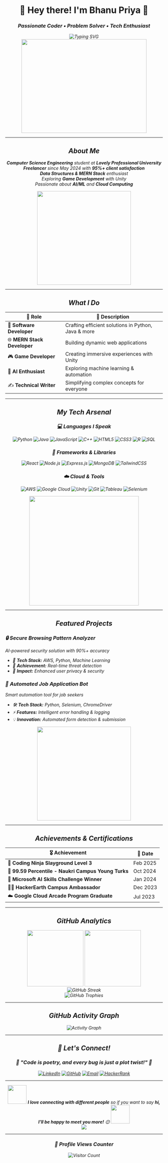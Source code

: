 <div align="center">
  <h1> 🌸 Hey there! I'm Bhanu Priya 🌸 </h1>
<h3> <i>Passionate Coder • Problem Solver • Tech Enthusiast<i/> </h3>
</div> 

<div align="center">
  <img src="https://readme-typing-svg.herokuapp.com?font=Fira+Code&size=22&duration=3000&pause=1000&color=FF69B4&center=true&vCenter=true&width=600&lines=Welcome+to+my+coding+universe!+%F0%9F%92%96;MERN+Stack+Developer+%F0%9F%8C%9F;Game+Developer+%F0%9F%8E%AE;AI+%26+ML+Enthusiast+%F0%9F%A4%96;Always+learning%2C+always+growing!+%F0%9F%8C%B1" alt="Typing SVG" />
</div>

<div align="center">
  <img src="https://media.giphy.com/media/L1R1tvI9svkIWwpVYr/giphy.gif" width="400" height="300"/>
</div>

---

<div align="center">
  <h2> About Me</h2>

 **Computer Science Engineering** student at **Lovely Professional University**  
 **Freelancer** since May 2024 with **95%+ client satisfaction**  
 **Data Structures & MERN Stack** enthusiast  
 Exploring **Game Development** with Unity  
 Passionate about **AI/ML** and **Cloud Computing**  
</div>


<div align="center">
  <img src="https://media.giphy.com/media/WUlplcMpOCEmTGBtBW/giphy.gif" width="300">
</div>

---


<div align="center">
<h2>What I Do</h2>

| 🌟 **Role** | 💖 **Description** |
|-------------|-------------------|
| 🎯 **Software Developer** | Crafting efficient solutions in Python, Java & more |
| 🌐 **MERN Stack Developer** | Building dynamic web applications |
| 🎮 **Game Developer** | Creating immersive experiences with Unity |
| 🤖 **AI Enthusiast** | Exploring machine learning & automation |
| ✍️ **Technical Writer** | Simplifying complex concepts for everyone |

</div>

---



<div align="center">
<h2>My Tech Arsenal</h2>

### 💻 Languages I Speak
![Python](https://img.shields.io/badge/Python-FF69B4?style=for-the-badge&logo=python&logoColor=white)
![Java](https://img.shields.io/badge/Java-FF1493?style=for-the-badge&logo=java&logoColor=white)
![JavaScript](https://img.shields.io/badge/JavaScript-FFB6C1?style=for-the-badge&logo=javascript&logoColor=black)
![C++](https://img.shields.io/badge/C++-FF69B4?style=for-the-badge&logo=cplusplus&logoColor=white)
![HTML5](https://img.shields.io/badge/HTML5-FF1493?style=for-the-badge&logo=html5&logoColor=white)
![CSS3](https://img.shields.io/badge/CSS3-FFB6C1?style=for-the-badge&logo=css3&logoColor=black)
![R](https://img.shields.io/badge/R-FF69B4?style=for-the-badge&logo=r&logoColor=white)
![SQL](https://img.shields.io/badge/SQL-FF1493?style=for-the-badge&logo=mysql&logoColor=white)

### 🌟 Frameworks & Libraries
![React](https://img.shields.io/badge/React-FF69B4?style=for-the-badge&logo=react&logoColor=white)
![Node.js](https://img.shields.io/badge/Node.js-FFB6C1?style=for-the-badge&logo=node.js&logoColor=black)
![Express.js](https://img.shields.io/badge/Express.js-FF1493?style=for-the-badge&logo=express&logoColor=white)
![MongoDB](https://img.shields.io/badge/MongoDB-FF69B4?style=for-the-badge&logo=mongodb&logoColor=white)
![TailwindCSS](https://img.shields.io/badge/Tailwind_CSS-FFB6C1?style=for-the-badge&logo=tailwind-css&logoColor=black)

### ☁️ Cloud & Tools
![AWS](https://img.shields.io/badge/AWS-FF69B4?style=for-the-badge&logo=amazon-aws&logoColor=white)
![Google Cloud](https://img.shields.io/badge/Google_Cloud-FF1493?style=for-the-badge&logo=google-cloud&logoColor=white)
![Unity](https://img.shields.io/badge/Unity-FFB6C1?style=for-the-badge&logo=unity&logoColor=black)
![Git](https://img.shields.io/badge/Git-FF69B4?style=for-the-badge&logo=git&logoColor=white)
![Tableau](https://img.shields.io/badge/Tableau-FF1493?style=for-the-badge&logo=tableau&logoColor=white)
![Selenium](https://img.shields.io/badge/Selenium-FFB6C1?style=for-the-badge&logo=selenium&logoColor=black)

</div>

<div align="center">
  <img src="https://media.giphy.com/media/SWoSkN6DxTszqIKEqv/giphy.gif" width="350">
</div>

---

<div align="center">
  <h2>Featured Projects</h2>
</div>

<div align="left">

### 🔒 **Secure Browsing Pattern Analyzer**
*AI-powered security solution with 90%+ accuracy*
- 🤖 **Tech Stack:** AWS, Python, Machine Learning
- 🎯 **Achievement:** Real-time threat detection
- 🌟 **Impact:** Enhanced user privacy & security

### 🤖 **Automated Job Application Bot** 
*Smart automation tool for job seekers*
- 🛠️ **Tech Stack:** Python, Selenium, ChromeDriver
- ⚡ **Features:** Intelligent error handling & logging
- 💡 **Innovation:** Automated form detection & submission

</div>

<div align="center">
  <img src="https://media.giphy.com/media/ZVik7pBtu9dNS/giphy.gif" width="300">
</div>

---

<div align="center">
<h2>Achievements & Certifications</h2>

| 🎖️ **Achievement** | 📅 **Date** |
|-------------------|------------|
| 🥇 **Coding Ninja Slayground Level 3** | Feb 2025 |
| 🌟 **99.59 Percentile - Naukri Campus Young Turks** | Oct 2024 |
| 🏅 **Microsoft AI Skills Challenge Winner** | Jan 2024 |
| 👨‍💼 **HackerEarth Campus Ambassador** | Dec 2023 |
| ☁️ **Google Cloud Arcade Program Graduate** | Jul 2023 |

</div>

---
<div align="center">
<h2>GitHub Analytics</h2>
</div>
<div align="center">
  <img height="180em" src="https://github-readme-stats.vercel.app/api?username=bhanupriya-art&show_icons=true&theme=material-palenight&include_all_commits=true&count_private=true&border_color=FF69B4&title_color=FF69B4&icon_color=FFB6C1"/>
  <img height="180em" src="https://github-readme-stats.vercel.app/api/top-langs/?username=bhanupriya-art&layout=compact&langs_count=8&theme=material-palenight&border_color=FF69B4&title_color=FF69B4"/>
</div>

<div align="center">
  <img src="https://github-readme-streak-stats.herokuapp.com/?user=bhanupriya-art&theme=material-palenight&border=FF69B4&stroke=FF69B4&ring=FF69B4&fire=FFB6C1&currStreakLabel=FF69B4" alt="GitHub Streak" />
</div>

<div align="center">
  <img src="https://github-profile-trophy.vercel.app/?username=bhanupriya-art&theme=discord&no-frame=true&column=7&margin-w=15&margin-h=15&no-bg=true" alt="GitHub Trophies"/>
</div>

---
<div align="center">
  <h2>GitHub Activity Graph</h2>
</div>


<div align="center">
  <img src="https://github-readme-activity-graph.vercel.app/graph?username=bhanupriya-art&theme=material-palenight&bg_color=0D1117&color=FF69B4&line=FFB6C1&point=FF1493&area=true&hide_border=true" alt="Activity Graph"/>
</div>

---

<div align="center">
<h2>💌 Let's Connect!</h2>

### 🌸 *"Code is poetry, and every bug is just a plot twist!"* 🌸

[![LinkedIn](https://img.shields.io/badge/LinkedIn-FF69B4?style=for-the-badge&logo=linkedin&logoColor=white)](https://linkedin.com/in/bhanupriya086)
[![GitHub](https://img.shields.io/badge/GitHub-FF1493?style=for-the-badge&logo=github&logoColor=white)](https://github.com/bhanupriya-art)
[![Email](https://img.shields.io/badge/Email-FFB6C1?style=for-the-badge&logo=gmail&logoColor=black)](mailto:brana2k5@gmail.com)
[![HackerRank](https://img.shields.io/badge/HackerRank-FF69B4?style=for-the-badge&logo=hackerrank&logoColor=white)](https://www.hackerrank.com/Bhanupriya252hr)

</div>

---

<div align="center">
  <img src="https://media.giphy.com/media/LnQjpWaON8nhr21vNW/giphy.gif" width="60"> 
  <em><b>I love connecting with different people</b> so if you want to say <b>hi, I'll be happy to meet you more!</b> 😊</em>
  <img src="https://media.giphy.com/media/LnQjpWaON8nhr21vNW/giphy.gif" width="60">
</div>

<div align="center">
  <img src="https://capsule-render.vercel.app/api?type=waving&color=gradient&customColorList=12,20,14,17,20,21&height=120&section=footer&text=Thanks%20for%20visiting!%20💖&fontSize=24&fontColor=white&animation=twinkling"/>
</div>

---

<div align="center">
  
### 💫 Profile Views Counter
![Visitor Count](https://komarev.com/ghpvc/?username=bhanupriya-art&label=Profile%20views&color=FF69B4&style=flat)

</div>

